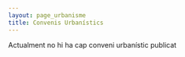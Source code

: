 ```yaml
---
layout: page_urbanisme
title: Convenis Urbanístics
---
```

Actualment no hi ha cap conveni urbanístic publicat